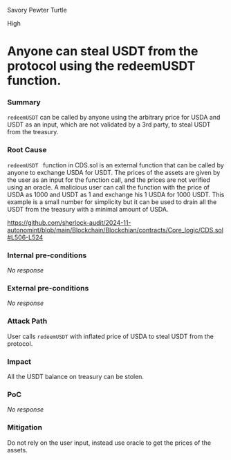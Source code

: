 Savory Pewter Turtle

High

# Anyone can steal USDT from the protocol using the redeemUSDT function.

### Summary

```redeemUSDT``` can be called by anyone using the arbitrary price for USDA and USDT as an input, which are not validated by a 3rd party, to steal USDT from the treasury. 

### Root Cause

```redeemUSDT ``` function in CDS.sol is an external function that can be called by anyone to exchange USDA for USDT. The prices of the assets are given by the user as an input for the function call, and the prices are not verified using an oracle. 
A malicious user can call the function with the price of USDA as 1000 and USDT as 1 and exchange his 1 USDA for 1000 USDT. This example is a small number for simplicity but it can be used to drain all the USDT from the treasury with a minimal amount of USDA.

https://github.com/sherlock-audit/2024-11-autonomint/blob/main/Blockchain/Blockchian/contracts/Core_logic/CDS.sol#L506-L524


### Internal pre-conditions

_No response_

### External pre-conditions

_No response_

### Attack Path

User calls ```redeemUSDT``` with inflated price of USDA to steal USDT from the protocol.

### Impact

All the USDT balance on treasury can be stolen.

### PoC

_No response_

### Mitigation

Do not rely on the user input, instead use oracle to get the prices of the assets.